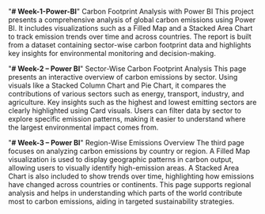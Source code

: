 "**# Week-1-Power-BI**" 
Carbon Footprint Analysis with Power BI
This project presents a comprehensive analysis of global carbon emissions using Power BI. It includes visualizations such as a Filled Map and a Stacked Area Chart to track emission trends over time and across countries. The report is built from a dataset containing sector-wise carbon footprint data and highlights key insights for environmental monitoring and decision-making.


"**# Week-2 – Power BI**"
Sector-Wise Carbon Footprint Analysis
This page presents an interactive overview of carbon emissions by sector. Using visuals like a Stacked Column Chart and Pie Chart, it compares the contributions of various sectors such as energy, transport, industry, and agriculture. Key insights such as the highest and lowest emitting sectors are clearly highlighted using Card visuals. Users can filter data by sector to explore specific emission patterns, making it easier to understand where the largest environmental impact comes from.


"**# Week-3 – Power BI**"
Region-Wise Emissions Overview
The third page focuses on analyzing carbon emissions by country or region. A Filled Map visualization is used to display geographic patterns in carbon output, allowing users to visually identify high-emission areas. A Stacked Area Chart is also included to show trends over time, highlighting how emissions have changed across countries or continents. This page supports regional analysis and helps in understanding which parts of the world contribute most to carbon emissions, aiding in targeted sustainability strategies.

